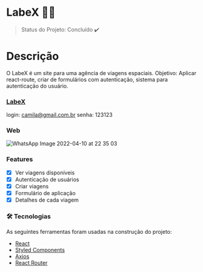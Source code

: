 # LabeX 👩‍🚀

> Status do Projeto: Concluído ✔️

# Descrição

O LabeX é um site para uma agência de viagens espaciais. 
Objetivo: Aplicar react-route, criar de formulários com autenticação, sistema para autenticação do usuário.

### [LabeX](https://divergent-jam.surge.sh/)

login: camila@gmail.com.br
senha: 123123

### Web
![WhatsApp Image 2022-04-10 at 22 35 03](https://user-images.githubusercontent.com/93163329/162650961-d5cfee1b-88c5-4b76-b4cf-ac286b49d121.jpeg)


### Features

- [x] Ver viagens disponíveis
- [x] Autenticação de usuários
- [x] Criar viagens
- [x] Formulário de aplicação
- [x] Detalhes de cada viagem

### 🛠 Tecnologias

As seguintes ferramentas foram usadas na construção do projeto:

- [React](https://pt-br.reactjs.org/)
- [Styled Components](https://styled-components.com/)
- [Axios](https://axios-http.com/ptbr/docs/intro)
- [React Router](https://reactrouter.com/)

